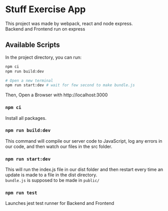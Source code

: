 # Stuff Exercise App

This project was made by webpack, react and node express.\
Backend and Frontend run on express

## Available Scripts
In the project directory, you can run:
```bash
npm ci
npm run build:dev

# Open a new terminal
npm run start:dev # wait for few second to make bundle.js

```
Then, Open a Browser with http://localhost:3000 
### `npm ci`
Install all packages.

### `npm run build:dev`

This command will compile our server code to JavaScript, log any errors in our code, and then watch our files in the src folder.


### `npm run start:dev`

This will run the index.js file in our dist folder and then restart every time an update is made to a file in the dist directory.\
`bundle.js` is supposed to be made in `public/`



### `npm run test`

Launches jest test runner for Backend and Frontend